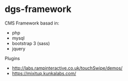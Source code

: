 dgs-framework
=============

CMS Framework basad in:
- php
- mysql
- bootstrap 3 (sass)
- jquery

Plugins
- http://labs.rampinteractive.co.uk/touchSwipe/demos/
- https://mixitup.kunkalabs.com/

